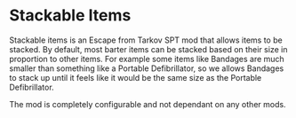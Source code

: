 # Stackable Items
Stackable items is an Escape from Tarkov SPT mod that allows items to be stacked. By default, most barter items can be stacked based on their size in proportion to other items. For example some items like Bandages are much smaller than something like a Portable Defibrillator, so we allows Bandages to stack up until it feels like it would be the same size as the Portable Defibrillator.

The mod is completely configurable and not dependant on any other mods.